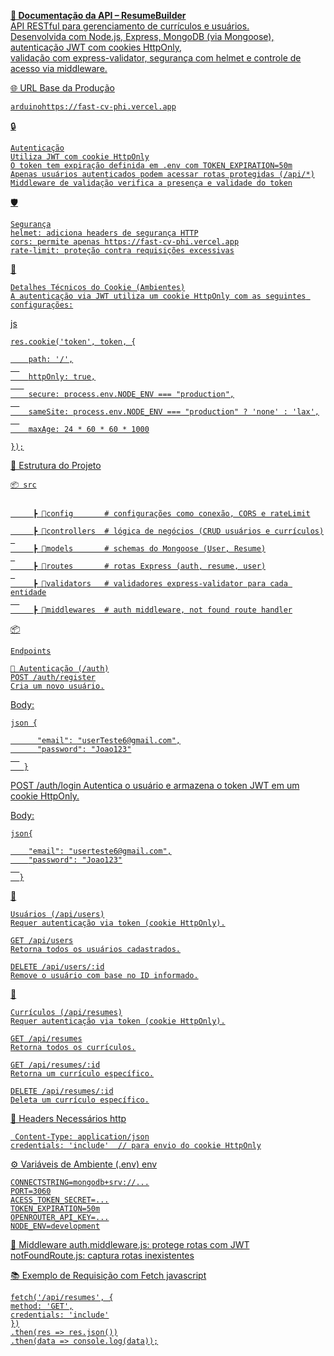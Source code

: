<p align="center"> 
  
  <a href="https://fast-cv-phi.vercel.app" target="_blank"> <b>
    📄 Documentação da API – ResumeBuilder</b><br/>
    API RESTful para gerenciamento de currículos e usuários.<br/> 
    Desenvolvida com Node.js, Express, MongoDB (via Mongoose), autenticação JWT com cookies HttpOnly,<br/> validação com express-validator, segurança com helmet e controle de acesso via middleware.<br/>
</p>

🌐 URL Base da Produção

    arduinohttps://fast-cv-phi.vercel.app

🔒 

    Autenticação
    Utiliza JWT com cookie HttpOnly
    O token tem expiração definida em .env com TOKEN_EXPIRATION=50m
    Apenas usuários autenticados podem acessar rotas protegidas (/api/*)
    Middleware de validação verifica a presença e validade do token

🛡️ 

    Segurança
    helmet: adiciona headers de segurança HTTP
    cors: permite apenas https://fast-cv-phi.vercel.app
    rate-limit: proteção contra requisições excessivas

🔐

    Detalhes Técnicos do Cookie (Ambientes)
    A autenticação via JWT utiliza um cookie HttpOnly com as seguintes configurações:

js

    res.cookie('token', token, {
    
        path: '/',
      
        httpOnly: true,
       
        secure: process.env.NODE_ENV === "production",
      
        sameSite: process.env.NODE_ENV === "production" ? 'none' : 'lax',
      
        maxAge: 24 * 60 * 60 * 1000
  
    });



📁 Estrutura do Projeto

    📦 src
    

         ┣ 📂config       # configurações como conexão, CORS e rateLimit
 
         ┣ 📂controllers  # lógica de negócios (CRUD usuários e currículos)
     
         ┣ 📂models       # schemas do Mongoose (User, Resume)
     
         ┣ 📂routes       # rotas Express (auth, resume, user)
     
         ┣ 📂validators   # validadores express-validator para cada entidade
      
         ┣ 📂middlewares  # auth middleware, not found route handler

 
📦 

    Endpoints
    
    🔐 Autenticação (/auth)
    POST /auth/register
    Cria um novo usuário.

Body:

    json {
   
          "email": "userTeste6@gmail.com",
          "password": "Joao123"
      
       }
  
POST /auth/login
Autentica o usuário e armazena o token JWT em um cookie HttpOnly.

Body:

    json{

        "email": "userteste6@gmail.com",
        "password": "Joao123"
      
      }
    
👤 

    Usuários (/api/users)
    Requer autenticação via token (cookie HttpOnly).
    
    GET /api/users
    Retorna todos os usuários cadastrados.
    
    DELETE /api/users/:id
    Remove o usuário com base no ID informado.

📄 

    Currículos (/api/resumes)
    Requer autenticação via token (cookie HttpOnly).
    
    GET /api/resumes
    Retorna todos os currículos.
    
    GET /api/resumes/:id
    Retorna um currículo específico.
    
    DELETE /api/resumes/:id
    Deleta um currículo específico.
    

📘 Headers Necessários
http

     Content-Type: application/json
    credentials: 'include'  // para envio do cookie HttpOnly
    
⚙️ Variáveis de Ambiente (.env)
env

    CONNECTSTRING=mongodb+srv://...
    PORT=3060
    ACESS_TOKEN_SECRET=...
    TOKEN_EXPIRATION=50m
    OPENROUTER_API_KEY=...
    NODE_ENV=development
    
🔐 Middleware
auth.middleware.js: protege rotas com JWT
notFoundRoute.js: captura rotas inexistentes

📚 Exemplo de Requisição com Fetch
javascript

    fetch('/api/resumes', {
    method: 'GET',
    credentials: 'include'
    })
    .then(res => res.json())
    .then(data => console.log(data));
